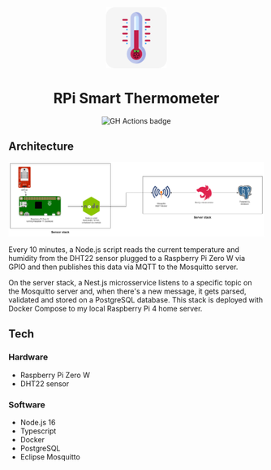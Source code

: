 <!-- markdownlint-disable MD033 MD041 -->
<p align="center">
  <img src="docs/icon.png" width="120">
  <h1 align="center">RPi Smart Thermometer</h1>
  <p align="center">
    <img src="https://github.com/mathcale/rpi-iot-thermometer/actions/workflows/tests.yml/badge.svg?branch=main" alt="GH Actions badge">
  </p>
</p>

## Architecture

![Architecture diagram](docs/rpi-smart-thermometer-architecture.drawio.png)

Every 10 minutes, a Node.js script reads the current temperature and humidity from the DHT22 sensor plugged to a Raspberry Pi Zero W via GPIO and then publishes this data via MQTT to the Mosquitto server.

On the server stack, a Nest.js microsservice listens to a specific topic on the Mosquitto server and, when there's a new message, it gets parsed, validated and stored on a PostgreSQL database. This stack is deployed with Docker Compose to my local Raspberry Pi 4 home server.

## Tech

### Hardware

- Raspberry Pi Zero W
- DHT22 sensor

### Software

- Node.js 16
- Typescript
- Docker
- PostgreSQL
- Eclipse Mosquitto
